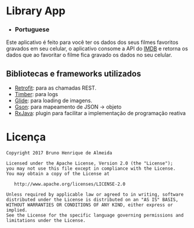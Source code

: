 # Library App

 - ### Portuguese
Este aplicativo é feito para você ter os dados dos seus filmes favoritos gravados em seu celular, o aplicativo consome a API do [IMDB](https://github.com/google/gson) e retorna os dados que ao favoritar o filme fica gravado os dados no seu celular.

## Bibliotecas e frameworks utilizados

-   [Retrofit](http://square.github.io/retrofit/): para as chamadas REST.
-   [Timber](https://github.com/JakeWharton/timber): para logs
-   [Glide](https://github.com/bumptech/glide): para loading de imagens.
-   [Gson](https://github.com/google/gson): para mapeamento de JSON -> objeto
-   [RxJava](https://github.com/ReactiveX/RxJava): plugin para facilitar a implementação de programação reativa

# Licença
```
Copyright 2017 Bruno Henrique de Almeida

Licensed under the Apache License, Version 2.0 (the "License");
you may not use this file except in compliance with the License.
You may obtain a copy of the License at

   http://www.apache.org/licenses/LICENSE-2.0

Unless required by applicable law or agreed to in writing, software
distributed under the License is distributed on an "AS IS" BASIS,
WITHOUT WARRANTIES OR CONDITIONS OF ANY KIND, either express or implied.
See the License for the specific language governing permissions and
limitations under the License.
```
